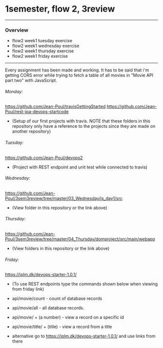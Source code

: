 # 1semester, flow 2, 3review
-------------------------------------------------------------------------------------------------
### Overview
  - flow2 week1 tuesday exercise
  - flow2 week1 wednesday exercise
  - flow2 week1 thursday exercise
  - flow2 week1 friday exercise
-------------------------------------------------------------------------------------------------

Every assignment has been made and working. It has to be said that i'm getting CORS error
while trying to fetch a table of all movies in "Movie API part two" with JavaScript.

###### Monday: 

https://github.com/Jean-Poul/travisGettingStarted
https://github.com/Jean-Poul/rest-jpa-devops-startcode
- (Setup of our first projects with travis. NOTE that these folders in this repository only have a reference to the projects since they are made on another repository)

###### Tuesday: 

https://github.com/Jean-Poul/devops2
- (Project with REST endpoint and unit test while connected to travis)

###### Wednesday: 

https://github.com/Jean-Poul/3sem3review/tree/master/03_Wednesday/js_day1/src
- (View folder in this repository or the link above)

###### Thursday: 

https://github.com/Jean-Poul/3sem3review/tree/master/04_Thursday/domproject/src/main/webapp
- (View folders in this repository or the link above)

###### Friday: 

https://jplm.dk/devops-starter-1.0.1/

- (To use REST endpoints type the commands shown below when viewing from friday link)
- api/movie/count - count of database records
- api/movie/all - all database records.
- api/movie/ + (a number) - view a record on a specific id
- api/movie/title/ + (title) - view a record from a title

- alternative go to https://jplm.dk/devops-starter-1.0.1/ and use links from there
